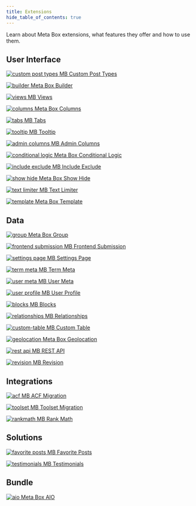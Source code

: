 ```yaml
---
title: Extensions
hide_table_of_contents: true
---
```


Learn about Meta Box extensions, what features they offer and how to use them.

## User Interface

<div className="thumbs color-blue">

[![custom post types](/extensions/custom-post-types.png) <span className="thumb_text">MB Custom Post Types</span>](/extensions/mb-custom-post-type/)

[![builder](/extensions/builder.png) <span className="thumb_text">Meta Box Builder</span>](/extensions/meta-box-builder/)

[![views](/extensions/views.png) <span className="thumb_text">MB Views</span>](/extensions/mb-views/)

[![columns](/extensions/columns.png) <span className="thumb_text">Meta Box Columns</span>](/extensions/meta-box-columns/)

[![tabs](/extensions/tabs.png) <span className="thumb_text">MB Tabs</span>](/extensions/meta-box-tabs/)

[![tooltip](/extensions/tooltip.png) <span className="thumb_text">MB Tooltip</span>](/extensions/meta-box-tooltip/)

[![admin columns](/extensions/admin-columns.png) <span className="thumb_text">MB Admin Columns</span>](/extensions/mb-admin-columns/)

[![conditional logic](/extensions/conditional-logic.png) <span className="thumb_text">Meta Box Conditional Logic</span>](/extensions/meta-box-conditional-logic/)

[![include exclude](/extensions/include-exclude.png) <span className="thumb_text">MB Include Exclude</span>](/extensions/meta-box-include-exclude/)

[![show hide](/extensions/show-hide.png) <span className="thumb_text">Meta Box Show Hide</span>](/extensions/meta-box-show-hide/)

[![text limiter](/extensions/text-limiter.png) <span className="thumb_text">MB Text Limiter</span>](/extensions/meta-box-text-limiter/)

[![template](/extensions/template.png) <span className="thumb_text">Meta Box Template</span>](/extensions/meta-box-template/)

</div>

## Data

<div className="thumbs color-green">

[![group](/extensions/group.png) <span className="thumb_text">Meta Box Group</span>](/extensions/meta-box-group/)

[![frontend submission](/extensions/frontend-submission.png) <span className="thumb_text">MB Frontend Submission</span>](/extensions/mb-frontend-submission/)

[![settings page](/extensions/settings-page.png) <span className="thumb_text">MB Settings Page</span>](/extensions/mb-settings-page/)

[![term meta](/extensions/term-meta.png) <span className="thumb_text">MB Term Meta</span>](/extensions/mb-term-meta/)

[![user meta](/extensions/user-meta.png) <span className="thumb_text">MB User Meta</span>](/extensions/mb-user-meta/)

[![user profile](/extensions/user-profile.png) <span className="thumb_text">MB User Profile</span>](/extensions/mb-user-profile/)

[![blocks](/extensions/blocks.png) <span className="thumb_text">MB Blocks</span>](/extensions/mb-blocks/)

[![relationships](/extensions/relationships.png) <span className="thumb_text">MB Relationships</span>](/extensions/mb-relationships/)

[![custom-table](/extensions/custom-table.png) <span className="thumb_text">MB Custom Table</span>](/extensions/mb-custom-table/)

[![geolocation](/extensions/geolocation.png) <span className="thumb_text">Meta Box Geolocation</span>](/extensions/meta-box-geolocation/)

[![rest api](/extensions/rest-api.png) <span className="thumb_text">MB REST API</span>](/extensions/mb-rest-api/)

[![revision](/extensions/revision.png) <span className="thumb_text">MB Revision</span>](/extensions/mb-revision/)

<!-- [![checkbox](/thumbs/checkbox.png) <span className="thumb_text">MB Comment Meta</span>](/extensions/mb-comment-meta/) -->

</div>

## Integrations

<div className="thumbs color-amber">

[![acf](/extensions/acf.png) <span className="thumb_text">MB ACF Migration</span>](/extensions/mb-acf-migration/)

[![toolset](/extensions/toolset.png) <span className="thumb_text">MB Toolset Migration</span>](/extensions/mb-toolset-migration/)

[![rankmath](/extensions/rankmath.png) <span className="thumb_text">MB Rank Math</span>](/extensions/mb-rank-math/)

<!-- [![yoast seo](/extensions/yoastseo.png) <span className="thumb_text">MB Yoast SEO Integration</span>](/extensions/meta-box-yoat-seo/) -->

<!-- [![facetwp](/extensions/facetwp.png) <span className="thumb_text">Meta Box - FacetWP Integrator</span>](/extensions/meta-box-facetwp-integrator/) -->

<!-- [![elementor](/extensions/elementor.png) <span className="thumb_text">Meta Box - Elementor Integrator</span>](/extensions/mb-elementor-integrator/) -->

<!-- [![beaver](/extensions/beaver.png) <span className="thumb_text">Meta Box - Beaver Themer Integrator</span>](/extensions/meta-box-beaver-themer-integrator/) -->

<!-- [![searchwp](/extensions/searchwp.png) <span className="thumb_text">Meta Box - SearchWP Integrator</span>](/extensions/meta-box-searchwp-integrator/) -->

</div>

## Solutions

<div className="thumbs color-red">

[![favorite posts](/extensions/favourite-posts.png) <span className="thumb_text">MB Favorite Posts</span>](/extensions/mb-favorite-posts/)

[![testimonials](/extensions/testimonials.png) <span className="thumb_text">MB Testimonials</span>](/extensions/mb-testimonials/)

<!-- [![user-avatar](/extensions/user-avatar.png) <span className="thumb_text">MB User Avatar</span>](/extensions/mb-user-avatar/) -->

</div>

## Bundle

<div className="thumbs color-cyan">

[![aio](/extensions/aio.png) <span className="thumb_text">Meta Box AIO</span>](/extensions/meta-box-aio/)

<!-- [![checkbox](/thumbs/checkbox.png) <span className="thumb_text">MB Core</span>](/extensions/mb-core/) -->

</div>